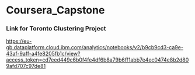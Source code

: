 # Coursera_Capstone


### Link for Toronto Clustering Project
https://eu-gb.dataplatform.cloud.ibm.com/analytics/notebooks/v2/b9cb9cd3-ca9e-43af-9aff-a4fe8205fb1c/view?access_token=cd7eed449c6b0f4fe4df6b8a79b6ff1abb7e4ec0474e8b2d809afd707c97de81
